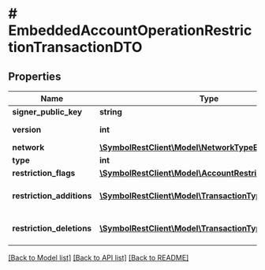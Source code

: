 # # EmbeddedAccountOperationRestrictionTransactionDTO

## Properties

Name | Type | Description | Notes
------------ | ------------- | ------------- | -------------
**signer_public_key** | **string** | Public key. |
**version** | **int** | Entity version. |
**network** | [**\SymbolRestClient\Model\NetworkTypeEnum**](NetworkTypeEnum.md) |  |
**type** | **int** |  |
**restriction_flags** | [**\SymbolRestClient\Model\AccountRestrictionFlagsEnum**](AccountRestrictionFlagsEnum.md) |  |
**restriction_additions** | [**\SymbolRestClient\Model\TransactionTypeEnum[]**](TransactionTypeEnum.md) | Account restriction additions. |
**restriction_deletions** | [**\SymbolRestClient\Model\TransactionTypeEnum[]**](TransactionTypeEnum.md) | Account restriction deletions. |

[[Back to Model list]](../../README.md#models) [[Back to API list]](../../README.md#endpoints) [[Back to README]](../../README.md)
